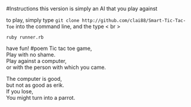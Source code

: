 #Instructions
this version is simply an AI that you play against

to play, simply type
```git clone http://github.com/clai88/Smart-Tic-Tac-Toe```
into the command line, and the type < br \>

```ruby runner.rb```

have fun!
#poem
Tic tac toe game, <br>
Play with no shame. <br>
Play against a computer, <br>
or with the person with which you came. <br>

The computer is good, <br>
but not as good as erik. <br>
If you lose, <br>
You might turn into a parrot. <br>

